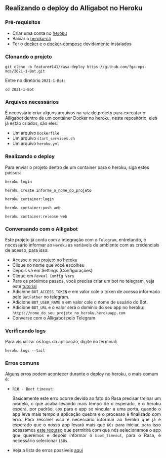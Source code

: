 ## Realizando o deploy do Alligabot no Heroku

### Pré-requisitos
- Criar uma conta no [heroku](https://dashboard.heroku.com/)
- Baixar o [heroku-cli](https://devcenter.heroku.com/articles/heroku-cli)
- Ter o [docker](https://docs.docker.com/get-docker/) e o [docker-compose](https://docs.docker.com/compose/) devidamente instalados

### Clonando o projeto

    git clone -b feature#141/rasa-deploy https://github.com/fga-eps-mds/2021-1-Bot.git

Entre no diretório `2021-1-Bot`:

    cd 2021-1-Bot

### Arquivos necessários
É necessário criar alguns arquivos na raiz do projeto para executar o Alligabot dentro de um container Docker no heroku, neste repositório, eles já estão criados, são eles:
- Um arquivo `Dockerfile`
- Um arquivo `start_services.sh`
- Um arquivo `heroku.yml`

### Realizando o deploy
Para enviar o projeto dentro de um container para o heroku, siga estes passos:

    heroku login

    heroku create informe_o_nome_do_projeto

    heroku container:login

    heroku container:push web

    heroku container:release web

### Conversando com o Alligabot
Este projeto já conta com a integração com o `Telegram`, entretando, é necessário informar ao `Heroku` as variáveis de ambiente com as credenciais de acesso, para isso:
- Acesse o seu [projeto no heroku](https://dashboard.heroku.com/apps)
- Clique no nome que você escolheu
- Depois vá em Settings (Configurações)
- Clique em `Reveal Config Vars` 
- Para os próximos passos, você precisa criar um bot no telegram, veja este [tutorial](https://github.com/fga-eps-mds/2021-1-Bot/blob/feature%23141%2Frasa-deploy/docs/tutoriais/Tutorial_Integracao_Rasa_com_Telegram.md)
- Adicione `BOT_ACCESS_TOKEN` e em valor cole o token de acesso informado pelo `BotFather` no telegram.
- Adicione `BOT_USER_NAME` e em valor cole o nome de usuário do Bot.
- Adicione `BOT_URL` e o valor será o domínio do seu app no heroku: `https://nome_do_seu_projeto_no_heroku.herokuapp.com`
- Converse com o Alligabot pelo Telegram 

### Verificando logs
Para visualizar os logs da aplicação, digite no terminal:

    heroku logs --tail

### Erros comuns
Alguns erros podem acontecer durante o deploy no heroku, o mais comum é:
- `R10 - Boot timeout`: <p align="justify">Basicamente este erro ocorre devido ao fato do Rasa precisar treinar um modelo, o que acaba levando mais tempo de o esperado, e o heroku espera, por padrão, `60s` para o app se vincular a uma porta, quando o app leva mais tempo a aplicação quebra e o processo é finalizado com erro. Para resolver isso é necessário informar ao heroku que já é esperado que o nosso app levará mais que `60s` para iniciar, para isso acessamos [este recurso](https://tools.heroku.support/limits/boot_timeout) que permitirá com que nós selecionamos o app que queremos e depois informar o `boot_timeout`, para o Rasa, é necessário selecionar `150s`.</p>
- Veja a lista de erros possíveis [aqui](https://devcenter.heroku.com/articles/error-codes)